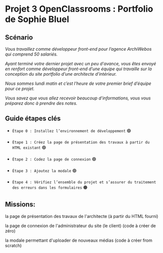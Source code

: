 # Projet 3 OpenClassrooms : Portfolio de Sophie Bluel



## Scénario
*Vous travaillez comme développeur front-end pour l’agence ArchiWebos qui comprend 50 salariés.*

*Ayant terminé votre dernier projet avec un peu d'avance, vous êtes envoyé en renfort comme développeur front-end d’une équipe qui travaille sur la conception du site portfolio d’une architecte d’intérieur.*

*Nous sommes lundi matin et c’est l’heure de votre premier brief d’équipe pour ce projet.*

*Vous savez que vous allez recevoir beaucoup d’informations, vous vous préparez donc à prendre des notes.*



## Guide étapes clés
- `Étape 0 : Installez l’environnement de développement` 🟢

- `Étape 1 : Créez la page de présentation des travaux à partir du HTML existant` 🟢

- `Étape 2 : Codez la page de connexion` 🟢

- `Étape 3 : Ajoutez la modale` 🟢

- `Étape 4 : Vérifiez l’ensemble du projet et s’assurer du traitement des erreurs dans les formulaires` 🟠



## Missions:
la page de présentation des travaux de l'architecte (à partir du HTML fourni)

la page de connexion de l'administrateur du site (le client) (code à créer de zéro)

la modale permettant d'uploader de nouveaux médias (code à créer from scratch)
